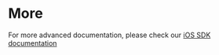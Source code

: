 # More

For more advanced documentation, please check our [iOS SDK documentation](https://sentiance.gitbook.io/sentiance-ios-sdk/)

